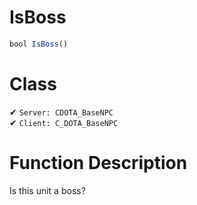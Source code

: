 # IsBoss
```js	
bool IsBoss()
```
# Class
✔ `Server: CDOTA_BaseNPC`  
✔ `Client: C_DOTA_BaseNPC`  

# Function Description
Is this unit a boss?
